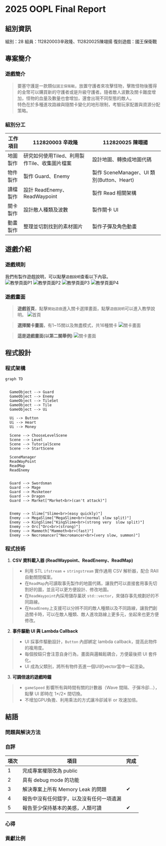 # 2025 OOPL Final Report

## 組別資訊

組別：28
組員：112820003辛政隆、112820025陳翊揚
復刻遊戲：國王保衛戰

## 專案簡介

### 遊戲簡介
> 要塞守護是一款類似`國王保衛戰`，放置守護者來攻擊怪物，擊敗怪物後獲得的金幣可以購買新的守護者或是升級守護者。隨者敵人波數及關卡難度增加，怪物的血量及數量也會增加，還會出現不同型態的敵人。</br>
特色在於多種進攻路線與隨關卡變化的地形限制，考驗玩家配置與資源分配策略。

### 組別分工
| 工作項目 | 112820003 辛政隆 | 112820025 陳翊揚|
|----------|------------------------------|----------------------------------|
| 地圖製作 | 研究如何使用Tiled、利用製作Tile、收集圖片檔案 | 設計地圖、轉換成地圖代碼           |
| 物件製作 | 製作 Guard、Enemy             | 製作 SceneManager、UI 類別(Button、Heart)      |
| 讀檔製作 | 設計 ReadEnemy、ReadWaypoint  | 製作 Read 相關架構                |
| 關卡製作 | 設計敵人種類及波數             | 製作關卡 UI                       |
| 動畫製作 | 整理並切割找到的素材圖片        | 製作子彈及角色動畫                 |



## 遊戲介紹

### 遊戲規則
我們有製作遊戲說明，可以點擊`遊戲說明`查看以下內容。</br>
![教學頁面P1](./Resources/Image/UI/Tutorial_1.png)
![教學頁面P2](./Resources/Image/UI/Tutorial_2.png)
![教學頁面P3](./Resources/Image/UI/Tutorial_3.png)
![教學頁面P4](./Resources/Image/UI/Tutorial_4.png)

### 遊戲畫面
> **遊戲首頁**，點擊`開始遊戲`進入關卡選擇畫面，點擊`遊戲說明`可以進入教學說明。
![首頁](./Resources/Image/UI/gamingPage1.png)

> **選擇關卡畫面**，有1~15關以及無盡模式，共16種關卡
![關卡畫面](./Resources/Image/UI/gamingPage2.png)

> **這是遊戲畫面(以第二關舉例)**
![關卡畫面](./Resources/Image/UI/gamingPage3.png)

## 程式設計

### 程式架構
```mermaid
graph TD


  GameObject --> Guard
  GameObject --> Enemy
  GameObject --> TileSet
  GameObject --> Tile
  GameObject --> Ui

  Ui --> Button
  Ui --> Heart
  Ui --> Money

  Scene --> ChooseLevelScene
  Scene --> Level
  Scene --> TutorialScene
  Scene --> StartScene

  SceneManager
  ReadWayPoint
  ReadMap
  ReadEnemy
  

  Guard --> Swordsman
  Guard --> Mage
  Guard --> Musketeer
  Guard --> Dragon
  Guard --> Market["Market<br>(can't attack)"]


  Enemy --> Slime["Slime<br>(easy quickly)"]
  Enemy --> MegaSlime["MegaSlime<br>(normal slow split)"]
  Enemy --> KingSlime["KingSlime<br>(strong very  slow split)"]
  Enemy --> Orc["Orc<br>(strong)"]
  Enemy --> Mammoth["Mammoth<br>(fast)"]
  Enemy --> Necromancer["Necromancer<br>(very slow, summon)"]

```

### 程式技術
1. **CSV 資料載入器 (ReadWaypoint、ReadEnemy、ReadMap)**
  > - 利用 STL `ifstream` + `stringstream` 實作通用 CSV 解析器，配合 RAII 自動關閉檔案。
  > - 在`ReadMap`內可讀取事先製作的地圖代碼，讓我們可以直接套用事先切割好的圖，並且可以更方便設計、修改地圖。
  > - 在`ReadWaypoint`內採用儲存巢狀 `std::vector`，來儲存事先規劃好的不同路線。
  > - 在`ReadEnemy`上支援可以分辨不同的敵人種類以及不同路線，讓我們創造關卡時，可以在敵人種類、敵人進攻路線上更多元，坐起來也更方便修改。
2. **事件驅動 UI 與 Lambda Callback**
  > - UI 採事件驅動設計，`Button` 內部綁定 lambda callback，提高此物件的複用度。
  > - 每個按鈕只會注意自身行為，畫面與邏輯鬆耦合，方便最後把 UI 套件化。
  > - UI 成為父類別，將所有物件丟進一個UI的vector當中一起渲染。

3. **可調倍速的遊戲時鐘**
  > - `gameSpeed` 影響所有與時間有關的計數器（Wave 間隔、子彈冷卻…），點擊 UI 即時在 1×/2× 間切換。
  > - 不增加GPU負擔、利用乘法的方式讓冷卻減半 or 攻速加倍。


## 結語

### 問題與解決方法
### 自評

| 項次 | 項目                   | 完成 |
|------|------------------------|-------|
| 1    | 完成專案權限改為 public |    |
| 2    | 具有 debug mode 的功能  |    |
| 3    | 解決專案上所有 Memory Leak 的問題  | ✔ |
| 4    | 報告中沒有任何錯字，以及沒有任何一項遺漏  |  |
| 5    | 報告至少保持基本的美感，人類可讀  | ✔ |

### 心得
### 貢獻比例